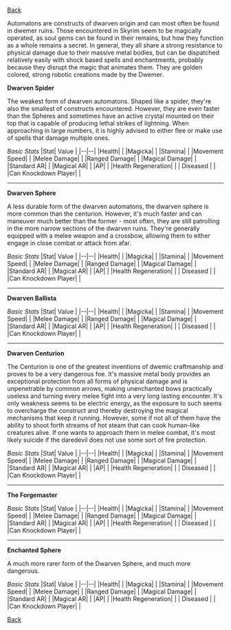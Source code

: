 [Back](https://github.com/Wildlander-mod/Support/blob/master/Docs/Enemy.md)


Automatons are constructs of dwarven origin and can most often be found in dwemer ruins. Those encountered in Skyrim seem to be magically operated, as soul gems can be found in their remains, but how they function as a whole remains a secret. In general, they all share a strong resistance to physical damage due to their massive metal bodies, but can be dispatched relatively easily with shock based spells and enchantments, probably because they disrupt the magic that animates them.
They are golden colored, strong robotic creations made by the Dwemer. 

**Dwarven Spider**

The weakest form of dwarven automatons. Shaped like a spider, they're also the smallest of constructs encountered. However, they are even faster than the Spheres and sometimes have an active crystal mounted on their top that is capable of producing lethal strikes of lightning. When approaching in large numbers, it is highly advised to either flee or make use of spells that damage multiple ones.

*Basic Stats*
|Stat| Value |
|--|--|
|Health|  |
|Magicka|  |
|Stamina|  |
|Movement Speed|  |
|Melee Damage|  |
|Ranged Damage|  |
|Magical Damage|  |
|Standard AR|  |
|Magical AR|  |
|AP|  |
|Health Regeneration|  |
| Diseased |  |
|Can Knockdown Player| |

---
**Dwarven Sphere**

A less durable form of the dwarven automatons, the dwarven sphere is more common than the centurion. However, it's much faster and can maneuver much better than the former - most often, they are still patrolling in the more narrow sections of the dwarven ruins. They're generally equipped with a melee weapon and a crossbow, allowing them to either engage in close combat or attack from afar.

*Basic Stats*
|Stat| Value |
|--|--|
|Health|  |
|Magicka|  |
|Stamina|  |
|Movement Speed|  |
|Melee Damage|  |
|Ranged Damage|  |
|Magical Damage|  |
|Standard AR|  |
|Magical AR|  |
|AP|  |
|Health Regeneration|  |
| Diseased |  |
|Can Knockdown Player| |

---
**Dwarven Ballista**

*Basic Stats*
|Stat| Value |
|--|--|
|Health|  |
|Magicka|  |
|Stamina|  |
|Movement Speed|  |
|Melee Damage|  |
|Ranged Damage|  |
|Magical Damage|  |
|Standard AR|  |
|Magical AR|  |
|AP|  |
|Health Regeneration|  |
| Diseased |  |
|Can Knockdown Player| |

--- 
**Dwarven Centurion**

The Centurion is one of the greatest inventions of dwemic craftmanship and proves to be a very dangerous foe. It's massive metal body provides an exceptional protection from all forms of physical damage and is unpenetrable by common arrows, making unenchanted bows practically useless and turning every melee fight into a very long lasting encounter. It's only weakness seems to be electric energy, as the exposure to such seems to overcharge the construct and thereby destroying the magical mechanisms that keep it running. However, some if not all of them have the ability to shoot forth streams of hot steam that can cook human-like creatures alive. If one wants to approach them in melee combat, it's most likely suicide if the daredevil does not use some sort of fire protection.

*Basic Stats*
|Stat| Value |
|--|--|
|Health|  |
|Magicka|  |
|Stamina|  |
|Movement Speed|  |
|Melee Damage|  |
|Ranged Damage|  |
|Magical Damage|  |
|Standard AR|  |
|Magical AR|  |
|AP|  |
|Health Regeneration|  |
| Diseased |  |
|Can Knockdown Player| |

---
**The Forgemaster**

*Basic Stats*
|Stat| Value |
|--|--|
|Health|  |
|Magicka|  |
|Stamina|  |
|Movement Speed|  |
|Melee Damage|  |
|Ranged Damage|  |
|Magical Damage|  |
|Standard AR|  |
|Magical AR|  |
|AP|  |
|Health Regeneration|  |
| Diseased |  |
|Can Knockdown Player| |

--- 
**Enchanted Sphere**

A much more rarer form of the Dwarven Sphere, and much more dangerous.

*Basic Stats*
|Stat| Value |
|--|--|
|Health|  |
|Magicka|  |
|Stamina|  |
|Movement Speed|  |
|Melee Damage|  |
|Ranged Damage|  |
|Magical Damage|  |
|Standard AR|  |
|Magical AR|  |
|AP|  |
|Health Regeneration|  |
| Diseased |  |
|Can Knockdown Player| |




[Back](https://github.com/Wildlander-mod/Support/blob/master/Docs/Enemy.md)
